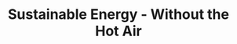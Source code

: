 ---
title: "Sustainable Energy - Without the Hot Air"
showDate: false
draft: false
tags: ["classic","poem"]
link: "https://www.amazon.com/Sustainable-Energy-Without-Hot-Air/dp/0954452933/ref=sr_1_1?ie=UTF8&qid=1534645659&sr=8-1&keywords=sustainable+energy+without+the+hot+air"
read: "R"
---